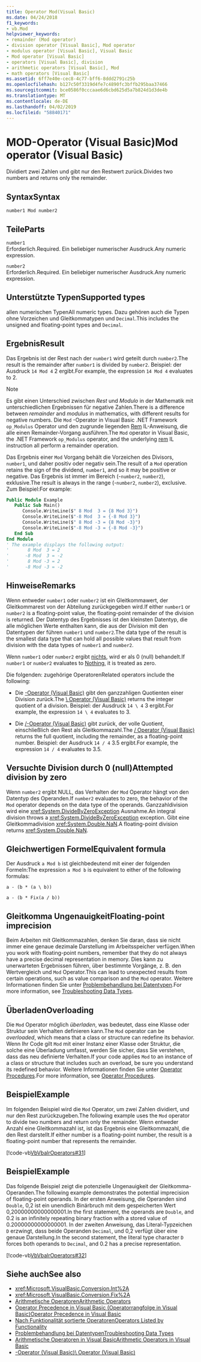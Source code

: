 ```yaml
---
title: Operator Mod(Visual Basic)
ms.date: 04/24/2018
f1_keywords:
- vb.Mod
helpviewer_keywords:
- remainder (Mod operator)
- division operator [Visual Basic], Mod operator
- modulus operator [Visual Basic], Visual Basic
- Mod operator [Visual Basic]
- operators [Visual Basic], division
- arithmetic operators [Visual Basic], Mod
- math operators [Visual Basic]
ms.assetid: 6ff7e40e-cec8-4c77-bff6-8ddd2791c25b
ms.openlocfilehash: b127c50f3319d4fe7c4890fc3bffb295baa37466
ms.sourcegitcommit: bce0586f0cccaae6d6cbd625d5a7b824d1d3de4b
ms.translationtype: MT
ms.contentlocale: de-DE
ms.lasthandoff: 04/02/2019
ms.locfileid: "58840171"
---
```

# <a name="mod-operator-visual-basic"></a><span data-ttu-id="793de-102">MOD-Operator (Visual Basic)</span><span class="sxs-lookup"><span data-stu-id="793de-102">Mod operator (Visual Basic)</span></span>
<span data-ttu-id="793de-103">Dividiert zwei Zahlen und gibt nur den Restwert zurück.</span><span class="sxs-lookup"><span data-stu-id="793de-103">Divides two numbers and returns only the remainder.</span></span>  
  
## <a name="syntax"></a><span data-ttu-id="793de-104">Syntax</span><span class="sxs-lookup"><span data-stu-id="793de-104">Syntax</span></span>  
  
```  
number1 Mod number2  
```  
  
## <a name="parts"></a><span data-ttu-id="793de-105">Teile</span><span class="sxs-lookup"><span data-stu-id="793de-105">Parts</span></span>  
 `number1`  
 <span data-ttu-id="793de-106">Erforderlich.</span><span class="sxs-lookup"><span data-stu-id="793de-106">Required.</span></span> <span data-ttu-id="793de-107">Ein beliebiger numerischer Ausdruck.</span><span class="sxs-lookup"><span data-stu-id="793de-107">Any numeric expression.</span></span>  
  
 `number2`  
 <span data-ttu-id="793de-108">Erforderlich.</span><span class="sxs-lookup"><span data-stu-id="793de-108">Required.</span></span> <span data-ttu-id="793de-109">Ein beliebiger numerischer Ausdruck.</span><span class="sxs-lookup"><span data-stu-id="793de-109">Any numeric expression.</span></span>  
  
## <a name="supported-types"></a><span data-ttu-id="793de-110">Unterstützte Typen</span><span class="sxs-lookup"><span data-stu-id="793de-110">Supported types</span></span>  
 <span data-ttu-id="793de-111">allen numerischen Typen</span><span class="sxs-lookup"><span data-stu-id="793de-111">All numeric types.</span></span> <span data-ttu-id="793de-112">Dazu gehören auch die Typen ohne Vorzeichen und Gleitkommatypen und `Decimal`.</span><span class="sxs-lookup"><span data-stu-id="793de-112">This includes the unsigned and floating-point types and `Decimal`.</span></span>  
  
## <a name="result"></a><span data-ttu-id="793de-113">Ergebnis</span><span class="sxs-lookup"><span data-stu-id="793de-113">Result</span></span>

<span data-ttu-id="793de-114">Das Ergebnis ist der Rest nach der `number1` wird geteilt durch `number2`.</span><span class="sxs-lookup"><span data-stu-id="793de-114">The result is the remainder after `number1` is divided by `number2`.</span></span> <span data-ttu-id="793de-115">Beispiel: der Ausdruck `14 Mod 4` 2 ergibt.</span><span class="sxs-lookup"><span data-stu-id="793de-115">For example, the expression `14 Mod 4` evaluates to 2.</span></span>  

> [!NOTE]
> <span data-ttu-id="793de-116">Es gibt einen Unterschied zwischen *Rest* und *Modulo* in der Mathematik mit unterschiedlichen Ergebnissen für negative Zahlen.</span><span class="sxs-lookup"><span data-stu-id="793de-116">There is a difference between *remainder* and *modulus* in mathematics, with different results for negative numbers.</span></span> <span data-ttu-id="793de-117">Die `Mod` -Operator in Visual Basic .NET Framework `op_Modulus` Operator und den zugrunde liegenden [Rem](<xref:System.Reflection.Emit.OpCodes.Rem>) IL-Anweisung, die alle einen Remainder-Vorgang ausführen.</span><span class="sxs-lookup"><span data-stu-id="793de-117">The `Mod` operator in Visual Basic, the .NET Framework `op_Modulus` operator, and the underlying [rem](<xref:System.Reflection.Emit.OpCodes.Rem>) IL instruction all perform a remainder operation.</span></span>

<span data-ttu-id="793de-118">Das Ergebnis einer `Mod` Vorgang behält die Vorzeichen des Divisors, `number1`, und daher positiv oder negativ sein.</span><span class="sxs-lookup"><span data-stu-id="793de-118">The result of a `Mod` operation retains the sign of the dividend, `number1`, and so it may be positive or negative.</span></span> <span data-ttu-id="793de-119">Das Ergebnis ist immer im Bereich (-`number2`, `number2`), exklusive.</span><span class="sxs-lookup"><span data-stu-id="793de-119">The result is always in the range (-`number2`, `number2`), exclusive.</span></span> <span data-ttu-id="793de-120">Zum Beispiel:</span><span class="sxs-lookup"><span data-stu-id="793de-120">For example:</span></span>

```vb
Public Module Example
   Public Sub Main()
      Console.WriteLine($" 8 Mod  3 = {8 Mod 3}")
      Console.WriteLine($"-8 Mod  3 = {-8 Mod 3}")
      Console.WriteLine($" 8 Mod -3 = {8 Mod -3}")
      Console.WriteLine($"-8 Mod -3 = {-8 Mod -3}")
   End Sub
End Module
' The example displays the following output:
'       8 Mod  3 = 2
'      -8 Mod  3 = -2
'       8 Mod -3 = 2
'      -8 Mod -3 = -2
```

## <a name="remarks"></a><span data-ttu-id="793de-121">Hinweise</span><span class="sxs-lookup"><span data-stu-id="793de-121">Remarks</span></span>  
 <span data-ttu-id="793de-122">Wenn entweder `number1` oder `number2` ist ein Gleitkommawert, der Gleitkommarest von der Abteilung zurückgegeben wird.</span><span class="sxs-lookup"><span data-stu-id="793de-122">If either `number1` or `number2` is a floating-point value, the floating-point remainder of the division is returned.</span></span> <span data-ttu-id="793de-123">Der Datentyp des Ergebnisses ist den kleinsten Datentyp, die alle möglichen Werte enthalten kann, die aus der Division mit den Datentypen der führen `number1` und `number2`.</span><span class="sxs-lookup"><span data-stu-id="793de-123">The data type of the result is the smallest data type that can hold all possible values that result from division with the data types of `number1` and `number2`.</span></span>  
  
 <span data-ttu-id="793de-124">Wenn `number1` oder `number2` ergibt [nichts](../../../visual-basic/language-reference/nothing.md), wird er als 0 (null) behandelt.</span><span class="sxs-lookup"><span data-stu-id="793de-124">If `number1` or `number2` evaluates to [Nothing](../../../visual-basic/language-reference/nothing.md), it is treated as zero.</span></span>  
  
 <span data-ttu-id="793de-125">Die folgenden: zugehörige Operatoren</span><span class="sxs-lookup"><span data-stu-id="793de-125">Related operators include the following:</span></span>  
  
-   <span data-ttu-id="793de-126">Die [\-Operator (Visual Basic)](../../../visual-basic/language-reference/operators/integer-division-operator.md) gibt den ganzzahligen Quotienten einer Division zurück.</span><span class="sxs-lookup"><span data-stu-id="793de-126">The [\ Operator (Visual Basic)](../../../visual-basic/language-reference/operators/integer-division-operator.md) returns the integer quotient of a division.</span></span> <span data-ttu-id="793de-127">Beispiel: der Ausdruck `14 \ 4` 3 ergibt.</span><span class="sxs-lookup"><span data-stu-id="793de-127">For example, the expression `14 \ 4` evaluates to 3.</span></span>  
  
-   <span data-ttu-id="793de-128">Die [/-Operator (Visual Basic)](../../../visual-basic/language-reference/operators/floating-point-division-operator.md) gibt zurück, der volle Quotient, einschließlich den Rest als Gleitkommazahl.</span><span class="sxs-lookup"><span data-stu-id="793de-128">The [/ Operator (Visual Basic)](../../../visual-basic/language-reference/operators/floating-point-division-operator.md) returns the full quotient, including the remainder, as a floating-point number.</span></span> <span data-ttu-id="793de-129">Beispiel: der Ausdruck `14 / 4` 3.5 ergibt.</span><span class="sxs-lookup"><span data-stu-id="793de-129">For example, the expression `14 / 4` evaluates to 3.5.</span></span>  
  
## <a name="attempted-division-by-zero"></a><span data-ttu-id="793de-130">Versuchte Division durch 0 (null)</span><span class="sxs-lookup"><span data-stu-id="793de-130">Attempted division by zero</span></span>  
 <span data-ttu-id="793de-131">Wenn `number2` ergibt NULL, das Verhalten der `Mod` Operator hängt von den Datentyp des Operanden.</span><span class="sxs-lookup"><span data-stu-id="793de-131">If `number2` evaluates to zero, the behavior of the `Mod` operator depends on the data type of the operands.</span></span> <span data-ttu-id="793de-132">Ganzzahldivision wird eine <xref:System.DivideByZeroException> Ausnahme.</span><span class="sxs-lookup"><span data-stu-id="793de-132">An integral division throws a <xref:System.DivideByZeroException> exception.</span></span> <span data-ttu-id="793de-133">Gibt eine Gleitkommadivision <xref:System.Double.NaN>.</span><span class="sxs-lookup"><span data-stu-id="793de-133">A floating-point division returns <xref:System.Double.NaN>.</span></span>  
  
## <a name="equivalent-formula"></a><span data-ttu-id="793de-134">Gleichwertigen Formel</span><span class="sxs-lookup"><span data-stu-id="793de-134">Equivalent formula</span></span>  
 <span data-ttu-id="793de-135">Der Ausdruck `a Mod b` ist gleichbedeutend mit einer der folgenden Formeln:</span><span class="sxs-lookup"><span data-stu-id="793de-135">The expression `a Mod b` is equivalent to either of the following formulas:</span></span>  
  
 `a - (b * (a \ b))`  
  
 `a - (b * Fix(a / b))`  
  
## <a name="floating-point-imprecision"></a><span data-ttu-id="793de-136">Gleitkomma Ungenauigkeit</span><span class="sxs-lookup"><span data-stu-id="793de-136">Floating-point imprecision</span></span>  
 <span data-ttu-id="793de-137">Beim Arbeiten mit Gleitkommazahlen, denken Sie daran, dass sie nicht immer eine genaue dezimale Darstellung im Arbeitsspeicher verfügen.</span><span class="sxs-lookup"><span data-stu-id="793de-137">When you work with floating-point numbers, remember that they do not always have a precise decimal representation in memory.</span></span> <span data-ttu-id="793de-138">Dies kann zu unerwarteten Ergebnissen führen, über bestimmte Vorgänge, z. B. den Wertvergleich und `Mod` Operator.</span><span class="sxs-lookup"><span data-stu-id="793de-138">This can lead to unexpected results from certain operations, such as value comparison and the `Mod` operator.</span></span> <span data-ttu-id="793de-139">Weitere Informationen finden Sie unter [Problembehandlung bei Datentypen](../../../visual-basic/programming-guide/language-features/data-types/troubleshooting-data-types.md).</span><span class="sxs-lookup"><span data-stu-id="793de-139">For more information, see [Troubleshooting Data Types](../../../visual-basic/programming-guide/language-features/data-types/troubleshooting-data-types.md).</span></span>  
  
## <a name="overloading"></a><span data-ttu-id="793de-140">Überladen</span><span class="sxs-lookup"><span data-stu-id="793de-140">Overloading</span></span>  
 <span data-ttu-id="793de-141">Die `Mod` Operator möglich *überladen*, was bedeutet, dass eine Klasse oder Struktur sein Verhalten definieren kann.</span><span class="sxs-lookup"><span data-stu-id="793de-141">The `Mod` operator can be *overloaded*, which means that a class or structure can redefine its behavior.</span></span> <span data-ttu-id="793de-142">Wenn Ihr Code gilt `Mod` mit einer Instanz einer Klasse oder Struktur, die solche eine Überladung umfasst, werden Sie sicher, dass Sie verstehen, dass das neu definierte Verhalten.</span><span class="sxs-lookup"><span data-stu-id="793de-142">If your code applies `Mod` to an instance of a class or structure that includes such an overload, be sure you understand its redefined behavior.</span></span> <span data-ttu-id="793de-143">Weitere Informationen finden Sie unter [Operator Procedures](../../../visual-basic/programming-guide/language-features/procedures/operator-procedures.md).</span><span class="sxs-lookup"><span data-stu-id="793de-143">For more information, see [Operator Procedures](../../../visual-basic/programming-guide/language-features/procedures/operator-procedures.md).</span></span>  
  
## <a name="example"></a><span data-ttu-id="793de-144">Beispiel</span><span class="sxs-lookup"><span data-stu-id="793de-144">Example</span></span>  
 <span data-ttu-id="793de-145">Im folgenden Beispiel wird die `Mod` Operator, um zwei Zahlen dividiert, und nur den Rest zurückzugeben.</span><span class="sxs-lookup"><span data-stu-id="793de-145">The following example uses the `Mod` operator to divide two numbers and return only the remainder.</span></span> <span data-ttu-id="793de-146">Wenn entweder Anzahl eine Gleitkommazahl ist, ist das Ergebnis eine Gleitkommazahl, die den Rest darstellt.</span><span class="sxs-lookup"><span data-stu-id="793de-146">If either number is a floating-point number, the result is a floating-point number that represents the remainder.</span></span>  
  
 [!code-vb[VbVbalrOperators#31](~/samples/snippets/visualbasic/VS_Snippets_VBCSharp/VbVbalrOperators/VB/Class1.vb#31)]  
  
## <a name="example"></a><span data-ttu-id="793de-147">Beispiel</span><span class="sxs-lookup"><span data-stu-id="793de-147">Example</span></span>  
 <span data-ttu-id="793de-148">Das folgende Beispiel zeigt die potenzielle Ungenauigkeit der Gleitkomma-Operanden.</span><span class="sxs-lookup"><span data-stu-id="793de-148">The following example demonstrates the potential imprecision of floating-point operands.</span></span> <span data-ttu-id="793de-149">In der ersten Anweisung, die Operanden sind `Double`, 0,2 ist ein unendlich Binärbruch mit dem gespeicherten Wert 0,20000000000000001.</span><span class="sxs-lookup"><span data-stu-id="793de-149">In the first statement, the operands are `Double`, and 0.2 is an infinitely repeating binary fraction with a stored value of 0.20000000000000001.</span></span> <span data-ttu-id="793de-150">In der zweiten Anweisung, das Literal-Typzeichen `D` erzwingt, dass beide Operanden `Decimal`, und 0,2 verfügt über eine genaue Darstellung.</span><span class="sxs-lookup"><span data-stu-id="793de-150">In the second statement, the literal type character `D` forces both operands to `Decimal`, and 0.2 has a precise representation.</span></span>  
  
 [!code-vb[VbVbalrOperators#32](~/samples/snippets/visualbasic/VS_Snippets_VBCSharp/VbVbalrOperators/VB/Class1.vb#32)]  
  
## <a name="see-also"></a><span data-ttu-id="793de-151">Siehe auch</span><span class="sxs-lookup"><span data-stu-id="793de-151">See also</span></span>

- <xref:Microsoft.VisualBasic.Conversion.Int%2A>
- <xref:Microsoft.VisualBasic.Conversion.Fix%2A>
- [<span data-ttu-id="793de-152">Arithmetische Operatoren</span><span class="sxs-lookup"><span data-stu-id="793de-152">Arithmetic Operators</span></span>](../../../visual-basic/language-reference/operators/arithmetic-operators.md)
- [<span data-ttu-id="793de-153">Operator Precedence in Visual Basic (Operatorrangfolge in Visual Basic)</span><span class="sxs-lookup"><span data-stu-id="793de-153">Operator Precedence in Visual Basic</span></span>](../../../visual-basic/language-reference/operators/operator-precedence.md)
- [<span data-ttu-id="793de-154">Nach Funktionalität sortierte Operatoren</span><span class="sxs-lookup"><span data-stu-id="793de-154">Operators Listed by Functionality</span></span>](../../../visual-basic/language-reference/operators/operators-listed-by-functionality.md)
- [<span data-ttu-id="793de-155">Problembehandlung bei Datentypen</span><span class="sxs-lookup"><span data-stu-id="793de-155">Troubleshooting Data Types</span></span>](../../../visual-basic/programming-guide/language-features/data-types/troubleshooting-data-types.md)
- [<span data-ttu-id="793de-156">Arithmetische Operatoren in Visual Basic</span><span class="sxs-lookup"><span data-stu-id="793de-156">Arithmetic Operators in Visual Basic</span></span>](../../../visual-basic/programming-guide/language-features/operators-and-expressions/arithmetic-operators.md)
- [<span data-ttu-id="793de-157">\-Operator (Visual Basic)</span><span class="sxs-lookup"><span data-stu-id="793de-157">\ Operator (Visual Basic)</span></span>](../../../visual-basic/language-reference/operators/integer-division-operator.md)
